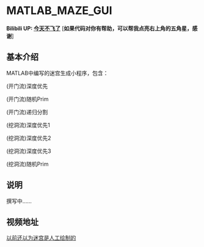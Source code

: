 # MATLAB_MAZE_GUI


**Bilibili UP: [今天不飞了](https://space.bilibili.com/330337755)**
  [**如果代码对你有帮助，可以帮我点亮右上角的五角星，感谢**]
  
  

## 基本介绍
MATLAB中编写的迷宫生成小程序，包含：

(开门流)深度优先

(开门流)随机Prim

(开门流)递归分割

(挖洞流)深度优先1

(挖洞流)深度优先2

(挖洞流)深度优先3

(挖洞流)随机Prim

## 说明

撰写中……


## 视频地址

[以前还以为迷宫是人工绘制的](https://www.bilibili.com/video/BV1ye411T7pJ/?share_source=copy_web&vd_source=caaf4922a2586fb68950a3155662b9c6)
